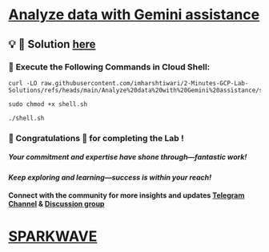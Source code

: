 # [Analyze data with Gemini assistance](https://www.cloudskillsboost.google/focuses/80989?parent=catalog)

## 💡 🔑 Solution [here](https://www.youtube.com/@sparkwave.01)  

### 🚀 **Execute the Following Commands in Cloud Shell:**

```
curl -LO raw.githubusercontent.com/imharshtiwari/2-Minutes-GCP-Lab-Solutions/refs/heads/main/Analyze%20data%20with%20Gemini%20assistance/shell.sh

sudo chmod +x shell.sh

./shell.sh
```

### 🐼 Congratulations 🎉 for completing the Lab !

##### *Your commitment and expertise have shone through—fantastic work!*

#### *Keep exploring and learning—success is within your reach!*

#### Connect with the community for more insights and updates [Telegram Channel](https://t.me/sparkwave.01) & [Discussion group](https://t.me/sparkwave.01chats)

# [SPARKWAVE](https://www.youtube.com/@sparkwave.01)
